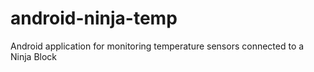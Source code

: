 android-ninja-temp
==================

Android application for monitoring temperature sensors connected to a Ninja Block

